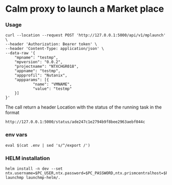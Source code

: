 # Calm proxy to launch a Market place

### Usage

```
curl --location --request POST 'http://127.0.0.1:5000/api/v1/mplaunch' \
--header 'Authorization: Bearer token' \
--header 'Content-Type: application/json' \
--data-raw '{
    "mpname": "testmp",
    "mpversion": "0.0.2",
    "projectname": "NTXCHGR018",
    "appname": "testmp",
    "appprofil": "Nutanix",
    "appparams": [{
            "name": "VMNAME",
            "value": "testmp"
    }]
}'
```
The call return a header Location with the status of the running task in the format

```
http://127.0.0.1:5000/status/ade247c1e2794b9f8bee2963aebf044c
```

### env vars
```
eval $(cat .env | sed 's/^/export /')
```

### HELM installation
```
helm install -n dev --set ntx.username=$PC_USER,ntx.password=$PC_PASSWORD,ntx.prismcentralhost=$PC_HOST,ntx.tokens=$TOKENS  launchmp launchmp-helm/.
```



